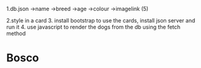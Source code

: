 1.db.json
->name
->breed
->age
->colour
->imagelink
(5)


2.style in a card
3. install bootstrap to use the cards, install json server and run it
4. use javascript to render the dogs from the db using the fetch method
# Bosco
